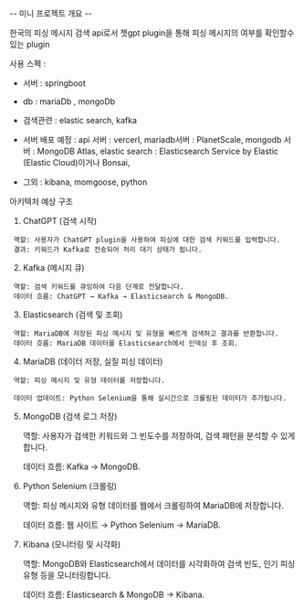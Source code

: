 <!-- 포스팅 할 내용

org.springframework.beans.factory.BeanCreationException: Error creating bean with name 'entityManagerFactory' defined in class path resource [org/springframework/boot/autoconfigure/orm/jpa/HibernateJpaConfiguration.class]: No identifier specified for entity: com.phishing.fast.api.search.vo.PhishingRecord -->

-- 미니 프로젝트 개요 --

 한국의 피싱 메시지 검색 api로서 쳇gpt plugin을 통해 피싱 메시지의 여부를 확인할수 있는 plugin

사용 스펙 : 
  - 서버 : springboot
  - db : mariaDb , mongoDb
  - 검색관련 : elastic search, kafka
  - 서버 배포 예정 :
     api 서버 : vercerl,
     mariadb서버 : PlanetScale,
     mongodb 서버 :  MongoDB Atlas,
     elastic search : Elasticsearch Service by Elastic (Elastic Cloud)이거나 Bonsai,
     
  - 그외 : kibana, momgoose, python

아키텍처 예상 구조
    
     
   1. ChatGPT (검색 시작) 

     역할: 사용자가 ChatGPT plugin을 사용하여 피싱에 대한 검색 키워드를 입력합니다.
     결과: 키워드가 Kafka로 전송되어 처리 대기 상태가 됩니다.

   2. Kafka (메시지 큐)

     역할: 검색 키워드를 큐잉하여 다음 단계로 전달합니다.
     데이터 흐름: ChatGPT → Kafka → Elasticsearch & MongoDB.

   3. Elasticsearch (검색 및 조회)

     역할: MariaDB에 저장된 피싱 메시지 및 유형을 빠르게 검색하고 결과를 반환합니다.
     데이터 흐름: MariaDB 데이터를 Elasticsearch에서 인덱싱 후 조회.

   4. MariaDB (데이터 저장, 실질 피싱 데이터)

     역할: 피싱 메시지 및 유형 데이터를 저장합니다.
     
     데이터 업데이트: Python Selenium을 통해 실시간으로 크롤링된 데이터가 추가됩니다.

   5. MongoDB (검색 로그 저장)

      역할: 사용자가 검색한 키워드와 그 빈도수를 저장하여, 검색 패턴을 분석할 수 있게 합니다. 

      데이터 흐름: Kafka → MongoDB.
   
   7. Python Selenium (크롤링)

      역할: 피싱 메시지와 유형 데이터를 웹에서 크롤링하여 MariaDB에 저장합니다.

      데이터 흐름: 웹 사이트 → Python Selenium → MariaDB.

   9. Kibana (모니터링 및 시각화)

      역할: MongoDB와 Elasticsearch에서 데이터를 시각화하여 검색 빈도, 인기 피싱 유형 등을 모니터링합니다.

      데이터 흐름: Elasticsearch & MongoDB → Kibana.

      
